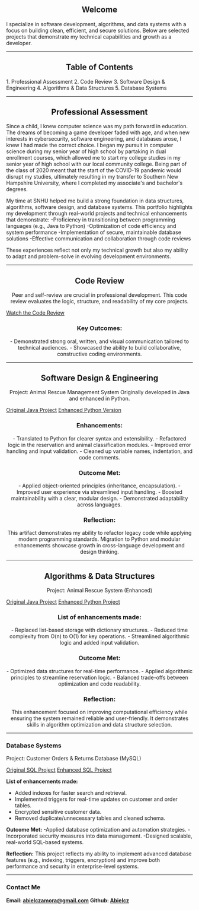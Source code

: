 <h2 align="center">Welcome</h2>
I specialize in software development, algorithms, and data systems with a focus on building clean, efficient, and secure solutions. Below are selected projects that demonstrate my technical capabilities and growth as a developer.

___________________________________________________________________________

<h2 align="center">Table of Contents</h2>
1. Professional Assessment
2. Code Review
3. Software Design & Engineering
4. Algorithms & Data Structures
5. Database Systems

____________________________________________________________________________

<h2 align="center">Professional Assessment</h2>
Since a child, I knew computer science was my path forward in education. The dreams of becoming a game developer faded with age, and when new interests in cybersecurity, software engineering, and databases arose, I knew I had made the correct choice. I began my pursuit in computer science during my senior year of high school by partaking in dual enrollment courses, which allowed me to start my college studies in my senior year of high school with our local community college. Being part of the class of 2020 meant that the start of the COVID-19 pandemic would disrupt my studies, ultimately resulting in my transfer to Southern New Hampshire University, where I completed my associate's and bachelor's degrees.

My time at SNHU helped me build a strong foundation in data structures, algorithms, software design, and database systems. This portfolio highlights my development through real-world projects and technical enhancements that demonstrate:
-Proficiency in transitioning between programming languages (e.g., Java to Python)
-Optimization of code efficiency and system performance
-Implementation of secure, maintainable database solutions
-Effective communication and collaboration through code reviews

These experiences reflect not only my technical growth but also my ability to adapt and problem-solve in evolving development environments.

____________________________________________________________________________

<h2 align="center">Code Review</h2>
<p align="center">Peer and self-review are crucial in professional development. This code review evaluates the logic, structure, and readability of my core projects.

[Watch the Code Review](https://youtu.be/TTnRWUtUdeI?si=d8-RxAyysjD_SMZ0)</p>

<h3 align="center">Key Outcomes:</h3>
<p align="center">- Demonstrated strong oral, written, and visual communication tailored to technical audiences.
- Showcased the ability to build collaborative, constructive coding environments.</p>

____________________________________________________________________________

<h2 align="center"> Software Design & Engineering</h2>
<p align="center">Project: Animal Rescue Management System
Originally developed in Java and enhanced in Python.</p>

[Original Java Project](/IT_145_Original_Artifact_Abiel_Zamora.zip)
[Enhanced Python Version](/CS-499_Enhancement_One_Abiel_Zamora.zip)

<h3 align="center">Enhancements:</h3>
<p align="center">- Translated to Python for clearer syntax and extensibility.
- Refactored logic in the reservation and animal classification modules.
- Improved error handling and input validation.
- Cleaned up variable names, indentation, and code comments.</p>

<h3 align="center">Outcome Met:</h3>
<p align="center">- Applied object-oriented principles (inheritance, encapsulation).
- Improved user experience via streamlined input handling.
- Boosted maintainability with a clear, modular design.
- Demonstrated adaptability across languages.</p>

<h3 align="center">Reflection:</h3>
<p align="center">This artifact demonstrates my ability to refactor legacy code while applying modern programming standards. Migration to Python and modular enhancements showcase growth in cross-language development and design thinking.</p>

____________________________________________________________________________

<h2 align="center"> Algorithms & Data Structures</h3>
<p align="center">Project: Animal Rescue System (Enhanced)</p>

[Original Java Project](IT_145_Original_Artifact_Abiel_Zamora.zip)
[Enhanced Python Project](CS-499_Enhancement_Two_Abiel_Zamora.zip)

<h3 align="center">List of enhancements made:</h3>
<p align="center">- Replaced list-based storage with dictionary structures.
- Reduced time complexity from O(n) to O(1) for key operations.
- Streamlined algorithmic logic and added input validation.</p>
   
<h3 align="center">Outcome Met:</h3>
<p align="center">- Optimized data structures for real-time performance.
- Applied algorithmic principles to streamline reservation logic.
- Balanced trade-offs between optimization and code readability.</p>

<h3 align="center">Reflection:</h3>
<p align="center">This enhancement focused on improving computational efficiency while ensuring the system remained reliable and user-friendly. It demonstrates skills in algorithm optimization and data structure selection.</p>

____________________________________________________________________________


### Database Systems
Project: Customer Orders & Returns Database (MySQL) 

[Original SQL Project](DAD_220_Original_Artifact_Abiel_Zamora.zip)
[Enhanced SQL Project](CS-499_Enhancement_Three_Abiel_Zamora.zip)

**List of enhancements made:**
- Added indexes for faster search and retrieval.
- Implemented triggers for real-time updates on customer and order tables.
- Encrypted sensitive customer data.
- Removed duplicate/unnecessary tables and cleaned schema.

**Outcome Met:**
-Applied database optimization and automation strategies.
-Incorporated security measures into data management.
-Designed scalable, real-world SQL-based systems.

**Reflection:**
This project reflects my ability to implement advanced database features (e.g., indexing, triggers, encryption) and improve both performance and security in enterprise-level systems.

____________________________________________________________________________

### Contact Me
**Email: [abielczamora@gmail.com](mailto:abielczamora@gmail.com)**
**Github: [Abielcz](https://github.com/Abielcz)**

